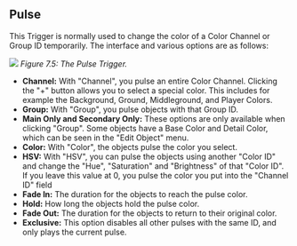 ## Pulse
This Trigger is normally used to change the color of a Color Channel or Group ID temporarily. The interface and various options are as follows:

![](https://guia.editorgd.xyz/assets/img/figures/69.png)
*Figure 7.5: The Pulse Trigger.*<br>

- **Channel:** With "Channel", you pulse an entire Color Channel. Clicking the "+" button allows you to select a special color. This includes for example the Background, Ground, Middleground, and Player Colors.
- **Group:** With "Group", you pulse objects with that Group ID.
- **Main Only and Secondary Only:** These options are only available when clicking "Group". Some objects have a Base Color and Detail Color, which can be seen in the "Edit Object" menu.
- **Color:** With "Color", the objects pulse the color you select.
- **HSV:** With "HSV", you can pulse the objects using another "Color ID" and change the "Hue", "Saturation" and "Brightness" of that "Color ID". If you leave this value at 0, you pulse the color you put into the "Channel ID" field
- **Fade In:** The duration for the objects to reach the pulse color.
- **Hold:** How long the objects hold the pulse color.
- **Fade Out:** The duration for the objects to return to their original color.
- **Exclusive:** This option disables all other pulses with the same ID, and only plays the current pulse.